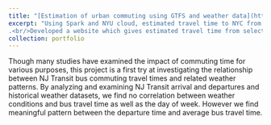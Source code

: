 ```yaml
---
title: "[Estimation of urban commuting using GTFS and weather data](https://cims.nyu.edu/~hr1158/tt/njtransit.html)"
excerpt: "Using Spark and NYU cloud, estimated travel time to NYC from New Jersey area by analyzing and examining NJ transit bus trip data and historical weather data.
.<br/>Developed a website which gives estimated travel time from selected bus station to the NYC Port Authority bus terminal."
collection: portfolio
---
```


Though many studies have examined the impact of commuting time for various purposes, this project is a first try at investigating the relationship between NJ Transit bus commuting travel times and related weather patterns. By analyzing and examining NJ Transit arrival and departures and historical weather datasets, we find no correlation between weather conditions and bus travel time as well as the day of week. However we find meaningful pattern between the departure time and average bus travel time.
